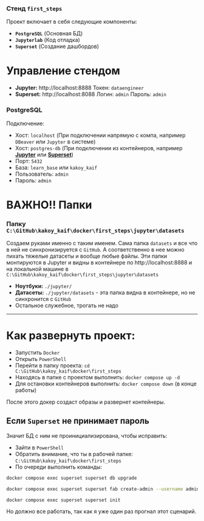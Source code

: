 ### Стенд `first_steps`

Проект включает в себя следующие компоненты:
- **`PostgreSQL`** (Основная БД)
- **`Jupyterlab`** (Код отладка)
- **`Superset`** (Создание дашбордов)

# Управление стендом

- **Jupyter:** http://localhost:8888 Токен: `dataengineer`
- **Superset:** http://localhost:8088 Логин: `admin` Пароль: `admin`

### PostgreSQL
Подключение:
- Хост: `localhost` (При подключении напрямую с компа, например `DBeaver` или `Jupyter` в системе)
- Хост: `postgres-db` (При подключении из контейнеров, например [**Jupyter**](http://localhost:8888) или [**Superset**](http://localhost:8088))
- Порт: `5432`
- База: `learn_base` или `kakoy_kaif`
- Пользователь: `admin`
- Пароль: `admin`

# ВАЖНО!! Папки

### Папку `C:\GitHub\kakoy_kaif\docker\first_steps\jupyter\datasets` 
Создаем руками именно с таким именем. Сама папка `datasets` и все что в ней не синхронизируется с `GitHub`. А соответственно в нее можно пихать тяжелые датасеты и вообще любые файлы.
Эти папки монтируются в Jupyter и видны в контейнере по http://localhost:8888 и на локальной машине в `C:\GitHub\kakoy_kaif\docker\first_steps\jupyter\datasets` 
- **Ноутбуки:** `./jupyter/`
- **Датасеты:** `./jupyter/datasets` - эта папка видна в контейнере, но не синхронится с `GitHub`
- Остальное служебное, трогать не надо



--------

# Как развернуть проект:
- Запустить `Docker`
- Открыть `PowerShell`
- Перейти в папку проекта: `cd C:\GitHub\kakoy_kaif\docker\first_steps`
- Находясь в папке с проектом выполнить: `docker compose up -d`
- Для остановки контейнеров выполнить: `docker compose down` (в конце работы) 

После этого докер создаст образы и развернет контейнеры.



## Если `Superset` не принимает пароль

Значит БД с ним не проинициализирована, чтобы исправить:

- Зайти в `PowerShell`
- Обратить внимание, что ты в рабочей папке: `C:\GitHub\kakoy_kaif\docker\first_steps`
- По очереди выполнить команды:
```bash
docker compose exec superset superset db upgrade

docker compose exec superset superset fab create-admin --username admin --firstname Admin --lastname User --email admin@example.com --password admin

docker compose exec superset superset init
```
Но должно все работать, так как я уже один раз прогнал этот сценарий.

